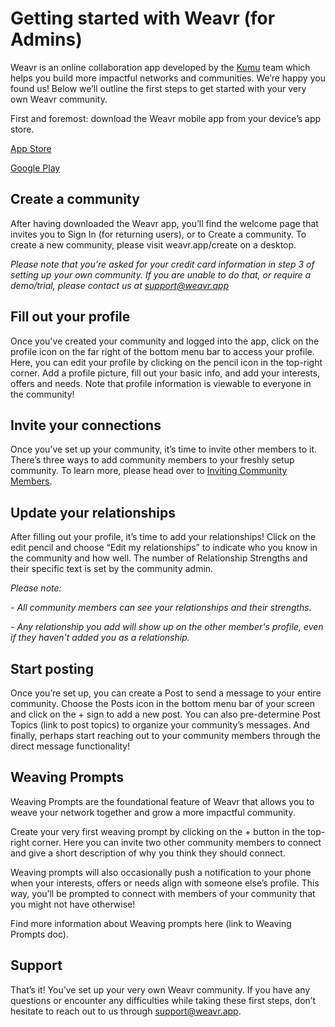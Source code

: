 # Getting started with Weavr (for Admins)

Weavr is an online collaboration app developed by the [Kumu](http://kumu.io/) team which helps you build more impactful networks and communities. We’re happy you found us! Below we’ll outline the first steps to get started with your very own Weavr community. 

First and foremost: download the Weavr mobile app from your device’s app store.

[App Store](https://apps.apple.com/us/app/weavr/id1455882734)

[Google Play](https://play.google.com/store/apps/details?id=app.weavr&pcampaignid=pcampaignidMKT-Other-global-all-co-prtnr-py-PartBadge-Mar2515-1)

## Create a community
After having downloaded the Weavr app, you’ll find the welcome page that invites you to Sign In (for returning users), or to Create a community. To create a new community, please visit weavr.app/create on a desktop. 

*Please note that you’re asked for your credit card information in step 3 of setting up your own community. If you are unable to do that, or require a demo/trial, please contact us at support@weavr.app*

## Fill out your profile
Once you've created your community and logged into the app, click on the profile icon on the far right of the bottom menu bar to access your profile. Here, you can edit your profile by clicking on the pencil icon in the top-right corner. Add a profile picture, fill out your basic info, and add your interests, offers and needs. Note that profile information is viewable to everyone in the community!

## Invite your connections
Once you’ve set up your community, it’s time to invite other members to it. There’s three ways to add community members to your freshly setup community. 
To learn more, please head over to [Inviting Community Members](/guides/inviting-communitymembers.md).

## Update your relationships
After filling out your profile, it’s time to add your relationships! Click on the edit pencil and choose “Edit my relationships” to indicate who you know in the community and how well. The number of Relationship Strengths and their specific text is set by the community admin. 

_Please note:_

_- All community members can see your relationships and their strengths._

_- Any relationship you add will show up on the other member's profile, even if they haven't added you as a relationship._

## Start posting
Once you’re set up, you can create a Post to send a message to your entire community. Choose the Posts icon in the bottom menu bar of your screen and click on the + sign to add a new post. You can also pre-determine Post Topics (link to post topics) to organize your community’s messages. And finally, perhaps start reaching out to your community members through the direct message functionality!

## Weaving Prompts
Weaving Prompts are the foundational feature of Weavr that allows you to weave your network together and grow a more impactful community. 

Create your very first weaving prompt by clicking on the + button in the top-right corner. Here you can invite two other community members to connect and give a short description of why you think they should connect. 

Weaving prompts will also occasionally push a notification to your phone when your interests, offers or needs align with someone else’s profile. This way, you’ll be prompted to connect with members of your community that you might not have otherwise! 

Find more information about Weaving prompts here (link to Weaving Prompts doc). 

## Support
That’s it! You’ve set up your very own Weavr community. 
If you have any questions or encounter any difficulties while taking these first steps, don’t hesitate to reach out to us through support@weavr.app. 

